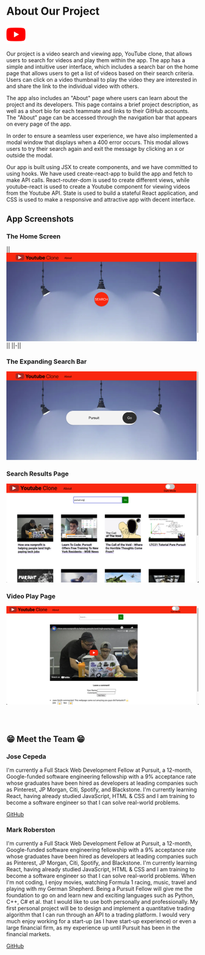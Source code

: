 

# **About Our Project** 

<img src="./public/ytlogo.png" alt="YOUTUBE logo" width="10%" title="Our YouTube Clone">

Our project is a video search and viewing app, YouTube clone, that allows users to search for videos and play them within the app. The app has a simple and intuitive user interface, which includes a search bar on the home page that allows users to get a list of videos based on their search criteria. Users can click on a video thumbnail to play the video they are interested in and share the link to the individual video with others.

The app also includes an "About" page where users can learn about the project and its developers. This page contains a brief project description, as well as a short bio for each teammate and links to their GitHub accounts. The "About" page can be accessed through the navigation bar that appears on every page of the app.

In order to ensure a seamless user experience, we have also implemented a modal window that displays when a 400 error occurs. This modal allows users to try their search again and exit the message by clicking an x or outside the modal.

Our app is built using JSX to create components, and we have committed to using hooks. We have used create-react-app to build the app and fetch to make API calls. React-router-dom is used to create different views, while youtube-react is used to create a Youtube component for viewing videos from the Youtube API. State is used to build a stateful React application, and CSS is used to make a responsive and attractive app with decent interface.

## App Screenshots

<!-- <img src="./public/homescreen.png" alt="Screenshot a" width="68%" title="The Home Screen"> -->
### The Home Screen

|| ![image](./public/homescreen.png "The Home Screen") ||
||-||

<!-- <img src="./public/searchscreen.png" alt="Screenshot b" width="68%" title="The Expanding  Search Bar"> -->
### The Expanding  Search Bar

![image](./public/searchscreen.png "The Expanding  Search Bar") 

<!-- <img src="./public/videoscreen.png" alt="Screenshot c" width="68%" title="Search Results Page"> -->
### Search Results Page

![image](./public/videoscreen.png "Search Results Page") 

### Video Play Page

![image](./public/videoplayscreen.png "Play Screen Page") 


<!-- ![Screenshot a](./public/homescreen.png)
![Screenshot b](./public/searchscreen.png)
![Screenshot c](./public/videoscreen.png) -->
<pre>


</pre>


## 😁 Meet the Team 😁

### Jose Cepeda

I'm currently a Full Stack Web Development Fellow at Pursuit, a 12-month, Google-funded software engineering fellowship with a 9% acceptance rate whose graduates have been hired as developers at leading companies such as Pinterest, JP Morgan, Citi, Spotify, and Blackstone. I'm currently learning React, having already studied JavaScript, HTML & CSS and I am training to become a software engineer so that I can solve real-world problems.

<!-- [GitHub](https://github.com/jose-cepeda){:target="_blank rel="noopener"} -->
<a href="http://github.com/jose-cepeda" target="_blank">GitHub</a>

### Mark Roberston

I'm currently a Full Stack Web Development Fellow at Pursuit, a 12-month, Google-funded software engineering fellowship with a 9% acceptance rate whose graduates have been hired as developers at leading companies such as Pinterest, JP Morgan, Citi, Spotify, and Blackstone. I'm currently learning React, having already studied JavaScript, HTML & CSS and I am training to become a software engineer so that I can solve real-world problems. When I'm not coding, I enjoy movies, watching Formula 1 racing, music, travel and playing with my German Shepherd. Being a Pursuit Fellow will give me the foundation to go on and learn new and exciting languages such as Python, C++, C# et al. that I would like to use both personally and professionally. My first personal project will be to design and implement a quantitative trading algorithm that I can run through an API to a trading platform. I would very much enjoy working for a start-up (as I have start-up experience) or even a large financial firm, as my experience up until Pursuit has been in the financial markets.

<!-- [GitHub](https://github.com/mark-robertson){:target="_blank"} -->
<a href="http://github.com/mark-robertson" target="_blank">GitHub</a>


<!-- [Trello Board link](https://trello.com/b/R929oK85/untitled-board){:target="_blank"} -->


